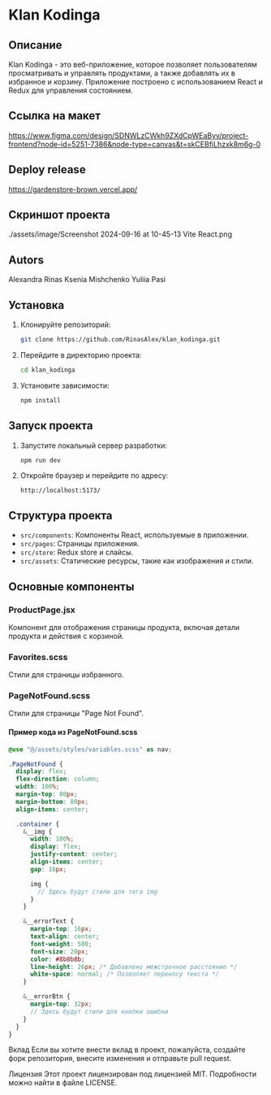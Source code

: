 # Klan Kodinga

## Описание

Klan Kodinga - это веб-приложение, которое позволяет пользователям просматривать и управлять продуктами, а также добавлять их в избранное и корзину. Приложение построено с использованием React и Redux для управления состоянием.

## Ссылка на макет
 https://www.figma.com/design/SDNWLzCWkh9ZXdCpWEaByv/project-frontend?node-id=5251-7386&node-type=canvas&t=skCEBfiLhzxk8m6g-0

## Deploy release 
https://gardenstore-brown.vercel.app/

## Скриншот проекта 
./assets/image/Screenshot 2024-09-16 at 10-45-13 Vite React.png

## Autors
Alexandra Rinas
Ksenia Mishchenko
Yuliia Pasi

## Установка

1. Клонируйте репозиторий:

   ```sh
   git clone https://github.com/RinasAlex/klan_kodinga.git
   ```

2. Перейдите в директорию проекта:

   ```sh
   cd klan_kodinga
   ```

3. Установите зависимости:
   ```sh
   npm install
   ```

## Запуск проекта

1. Запустите локальный сервер разработки:

   ```sh
   npm run dev
   ```

2. Откройте браузер и перейдите по адресу:
   ```
   http://localhost:5173/
   ```

## Структура проекта

- `src/components`: Компоненты React, используемые в приложении.
- `src/pages`: Страницы приложения.
- `src/store`: Redux store и слайсы.
- `src/assets`: Статические ресурсы, такие как изображения и стили.

## Основные компоненты

### ProductPage.jsx

Компонент для отображения страницы продукта, включая детали продукта и действия с корзиной.

### Favorites.scss

Стили для страницы избранного.

### PageNotFound.scss

Стили для страницы "Page Not Found".

#### Пример кода из PageNotFound.scss

```scss
@use "@/assets/styles/variables.scss" as nav;

.PageNotFound {
  display: flex;
  flex-direction: column;
  width: 100%;
  margin-top: 80px;
  margin-bottom: 80px;
  align-items: center;

  .container {
    &__img {
      width: 100%;
      display: flex;
      justify-content: center;
      align-items: center;
      gap: 16px;

      img {
        // Здесь будут стили для тега img
      }
    }

    &__errorText {
      margin-top: 16px;
      text-align: center;
      font-weight: 500;
      font-size: 20px;
      color: #8b8b8b;
      line-height: 26px; /* Добавлено межстрочное расстояние */
      white-space: normal; /* Позволяет переносу текста */
    }

    &__errorBtn {
      margin-top: 32px;
      // Здесь будут стили для кнопки ошибки
    }
  }
}
```

Вклад
Если вы хотите внести вклад в проект, пожалуйста, создайте форк репозитория, внесите изменения и отправьте pull request.

Лицензия
Этот проект лицензирован под лицензией MIT. Подробности можно найти в файле LICENSE.
